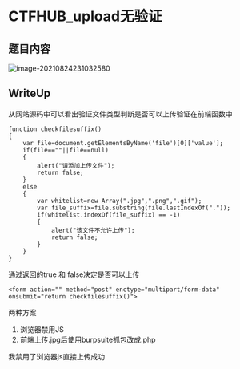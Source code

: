 # CTFHUB_upload无验证

## 题目内容

![image-20210824231032580](/home/adian/.config/Typora/typora-user-images/image-20210824231032580.png)


## WriteUp

从网站源码中可以看出验证文件类型判断是否可以上传验证在前端函数中

```
function checkfilesuffix()
{
    var file=document.getElementsByName('file')[0]['value'];
    if(file==""||file==null)
    {
        alert("请添加上传文件");
        return false;
    }
    else
    {
        var whitelist=new Array(".jpg",".png",".gif");
        var file_suffix=file.substring(file.lastIndexOf("."));
        if(whitelist.indexOf(file_suffix) == -1)
        {
            alert("该文件不允许上传");
            return false;
        }
    }
}
```

通过返回的true 和 false决定是否可以上传

```
<form action="" method="post" enctype="multipart/form-data" onsubmit="return checkfilesuffix()">
```

两种方案

1. 浏览器禁用JS
2. 前端上传.jpg后使用burpsuite抓包改成.php

我禁用了浏览器js直接上传成功

